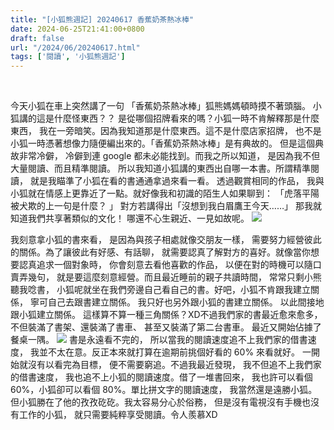 ```yaml
---
title: "[小狐熊週記] 20240617 香蕉奶茶熱冰棒"
date: 2024-06-25T21:41:00+0800
draft: false
url: "/2024/06/20240617.html"
tags: ['閱讀', '小狐熊週記']
---
```


 

今天小狐在車上突然講了一句 「香蕉奶茶熱冰棒」狐熊媽媽頓時摸不著頭腦。
小狐講的這是什麼怪東西？？
是從哪個招牌看來的嗎？小狐一時不肯解釋那是什麼東西，
我在一旁暗笑。因為我知道那是什麼東西。這不是什麼店家招牌，
也不是小狐一時憑著想像力隨便編出來的。「香蕉奶茶熱冰棒」是有典故的。
但是這個典故非常冷僻，
冷僻到連 google 都未必能找到。而我之所以知道，
是因為我不但大量閱讀、而且精準閱讀。
所以我知道小狐講的東西出自哪一本書。所謂精準閱讀，
就是我瞄準了小狐在看的書通通拿過來看一看。
透過觀賞相同的作品，
我與小狐就在情感上更靠近了一點。就好像我和初識的陌生人如果聊到：
「虎落平陽被犬欺的上一句是什麼？ 」
對方若講得出「沒想到我白眉鷹王今天……」
那我就知道我們共享著類似的文化！
哪還不心生親近、一見如故呢。
![](https://blogger.googleusercontent.com/img/b/R29vZ2xl/AVvXsEjDzCI-DCV1AsUjiN8H6hm2PG9a9z0LddTg9yXWEuykwudkzcFNIUKF77tOaqutRlq3uD9fH_BAXX51K8J6ngAM_OrRkSU4QfvL5rAX4W1eEb2xvh39eVtFoRztakPFTY0c0BIGNqggjZUEjPdQESCbb9_Wnkoo9p-Zy0Kde8jYjBH14kqdjbf98CL6Sbk/s320/image.png)



我刻意拿小狐的書來看，
是因為與孩子相處就像交朋友一樣，
需要努力經營彼此的關係。為了讓彼此有好感、有話聊，
就需要認真了解對方的喜好。就像當你想要認真追求一個對象時，
你會刻意去看他喜歡的作品，
以便在對的時機可以隨口賣弄幾句，
就是要這麼刻意經營。而且最近睡前的親子共讀時間，
常常只剩小熊聽我唸書，
小狐呢就坐在我們旁邊自己看自己的書。好吧，小狐不肯跟我建立關係，
寧可自己去跟書建立關係。
我只好也另外跟小狐的書建立關係。
以此間接地跟小狐建立關係。
這樣算不算一種三角關係？XD不過我們家的書最近愈來愈多，
不但裝滿了書架、還裝滿了書車、
甚至又裝滿了第二台書車。
最近又開始佔據了餐桌一隅。
![](https://blogger.googleusercontent.com/img/proxy/AVvXsEjgqo0WYhyk38Qa-7jpXGm7KOp5d0iZ8JqbJHsoykXfGR8xAjqYcpBcXBP_StXKvDD67ZsQA_lJDv9zoYAy3Sk2htIfuFHZTXN_rumLI6zEkY-QLV-o1pUWfRJNqrdvzM5Yf1PJpiRtj8t9ZO1ybCs08caOg_sJr12EnaGSYmpWo-thpmaRD8XrEBFQyJFOrm84nEcIlJypCFg-IaXK=s0-d-e1-ft&fit=max) 書是永遠看不完的，
所以當我的閱讀速度追不上我們家的借書速度，
我並不太在意。反正本來就打算在逾期前挑個好看的 60% 來看就好。
一開始就沒有以看完為目標，
便不需要窮追。不過我最近發現，
我不但追不上我們家的借書速度，
我也追不上小狐的閱讀速度。借了一堆書回來，
我也許可以看個 60%，小狐卻可以看個 80%。單比拼文字的閱讀速度，
我當然還是遠勝小狐。
但小狐勝在了他的孜孜矻矻。我太容易分心於俗務，
但是沒有電視沒有手機也沒有工作的小狐，
就只需要純粹享受閱讀。令人羨慕XD
